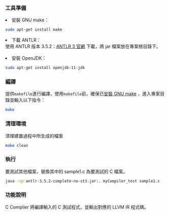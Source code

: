 ### 工具準備
<li id="a">安裝 GNU make：</li>

```bash
sudo apt-get install make
```

<li>下載 ANTLR：</li>
使用 ANTLR 版本 3.5.2：<a href = https://www.antlr3.org>ANTLR 3 官網</a> 下載，將 jar 檔案放在專案根目錄下。
<br/>
<br/>   <!-- 空行 -->
<li>安裝 OpenJDK：</li>

```bash
sudo apt-get install openjdk-11-jdk
```

### 編譯
提供`makefile`進行編譯，使用`makefile`前，確保已<a href="#a">安裝 GNU make</a>
，進入專案目錄並輸入以下指令：
```bash
make
```

### 清理環境
清理建置過程中所生成的檔案
```bash
make clean
```

### 執行
要測試其他檔案，替換其中的 sample1.c 為要測試的 C 檔案。
```bash
java -cp antlr-3.5.2-complete-no-st3.jar:. myCompiler_test sample1.c
```

### 功能說明
C Compiler 將編譯輸入的 C 測試程式，並輸出對應的 LLVM IR 程式碼。



<!-- 進入解壓縮後的資料夾內：
如何編譯：執行make指令。
如何執行：執行"java -cp ./antlr-3.5.2-complete-no-st3.jar;. testParser sample1.c "指令，sample1.c要換成sample2.c和sample3.c。 -->